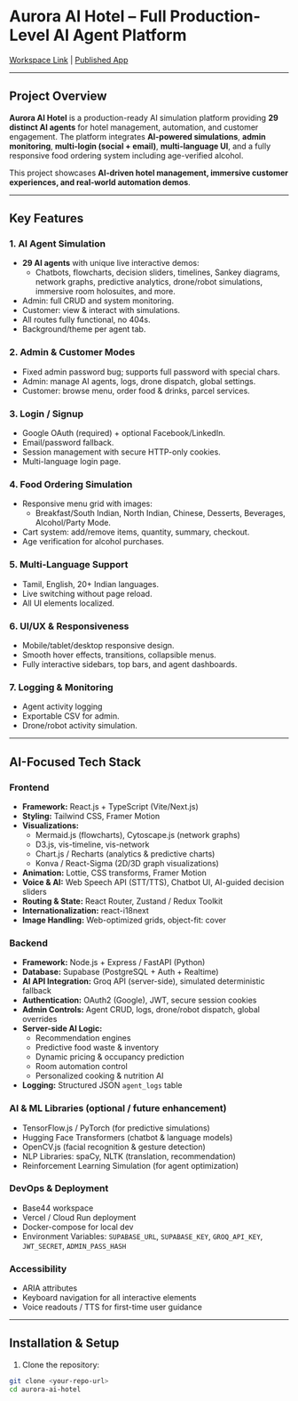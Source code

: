 # Aurora AI Hotel – Full Production-Level AI Agent Platform

[Workspace Link](https://app.base44.com/apps/68c58dd6938e5e877680c1ac/editor/preview/Dashboard) | [Published App](https://aurora-ai-hotel-7680c1ac.base44.app)

---

## Project Overview

**Aurora AI Hotel** is a production-ready AI simulation platform providing **29 distinct AI agents** for hotel management, automation, and customer engagement. The platform integrates **AI-powered simulations**, **admin monitoring**, **multi-login (social + email)**, **multi-language UI**, and a fully responsive food ordering system including age-verified alcohol.

This project showcases **AI-driven hotel management, immersive customer experiences, and real-world automation demos**.

---

## Key Features

### 1. AI Agent Simulation
- **29 AI agents** with unique live interactive demos:
  - Chatbots, flowcharts, decision sliders, timelines, Sankey diagrams, network graphs, predictive analytics, drone/robot simulations, immersive room holosuites, and more.
- Admin: full CRUD and system monitoring.
- Customer: view & interact with simulations.
- All routes fully functional, no 404s.
- Background/theme per agent tab.

### 2. Admin & Customer Modes
- Fixed admin password bug; supports full password with special chars.
- Admin: manage AI agents, logs, drone dispatch, global settings.
- Customer: browse menu, order food & drinks, parcel services.

### 3. Login / Signup
- Google OAuth (required) + optional Facebook/LinkedIn.
- Email/password fallback.
- Session management with secure HTTP-only cookies.
- Multi-language login page.

### 4. Food Ordering Simulation
- Responsive menu grid with images:
  - Breakfast/South Indian, North Indian, Chinese, Desserts, Beverages, Alcohol/Party Mode.
- Cart system: add/remove items, quantity, summary, checkout.
- Age verification for alcohol purchases.

### 5. Multi-Language Support
- Tamil, English, 20+ Indian languages.
- Live switching without page reload.
- All UI elements localized.

### 6. UI/UX & Responsiveness
- Mobile/tablet/desktop responsive design.
- Smooth hover effects, transitions, collapsible menus.
- Fully interactive sidebars, top bars, and agent dashboards.

### 7. Logging & Monitoring
- Agent activity logging
- Exportable CSV for admin.
- Drone/robot activity simulation.

---

## AI-Focused Tech Stack

### Frontend
- **Framework:** React.js + TypeScript (Vite/Next.js)
- **Styling:** Tailwind CSS, Framer Motion
- **Visualizations:** 
  - Mermaid.js (flowcharts), Cytoscape.js (network graphs)
  - D3.js, vis-timeline, vis-network
  - Chart.js / Recharts (analytics & predictive charts)
  - Konva / React-Sigma (2D/3D graph visualizations)
- **Animation:** Lottie, CSS transforms, Framer Motion
- **Voice & AI:** Web Speech API (STT/TTS), Chatbot UI, AI-guided decision sliders
- **Routing & State:** React Router, Zustand / Redux Toolkit
- **Internationalization:** react-i18next
- **Image Handling:** Web-optimized grids, object-fit: cover

### Backend
- **Framework:** Node.js + Express / FastAPI (Python)
- **Database:** Supabase (PostgreSQL + Auth + Realtime)
- **AI API Integration:** Groq API (server-side), simulated deterministic fallback
- **Authentication:** OAuth2 (Google), JWT, secure session cookies
- **Admin Controls:** Agent CRUD, logs, drone/robot dispatch, global overrides
- **Server-side AI Logic:** 
  - Recommendation engines
  - Predictive food waste & inventory
  - Dynamic pricing & occupancy prediction
  - Room automation control
  - Personalized cooking & nutrition AI
- **Logging:** Structured JSON `agent_logs` table

### AI & ML Libraries (optional / future enhancement)
- TensorFlow.js / PyTorch (for predictive simulations)
- Hugging Face Transformers (chatbot & language models)
- OpenCV.js (facial recognition & gesture detection)
- NLP Libraries: spaCy, NLTK (translation, recommendation)
- Reinforcement Learning Simulation (for agent optimization)

### DevOps & Deployment
- Base44 workspace
- Vercel / Cloud Run deployment
- Docker-compose for local dev
- Environment Variables: `SUPABASE_URL`, `SUPABASE_KEY`, `GROQ_API_KEY`, `JWT_SECRET`, `ADMIN_PASS_HASH`

### Accessibility
- ARIA attributes
- Keyboard navigation for all interactive elements
- Voice readouts / TTS for first-time user guidance

---

## Installation & Setup

1. Clone the repository:
```bash
git clone <your-repo-url>
cd aurora-ai-hotel
